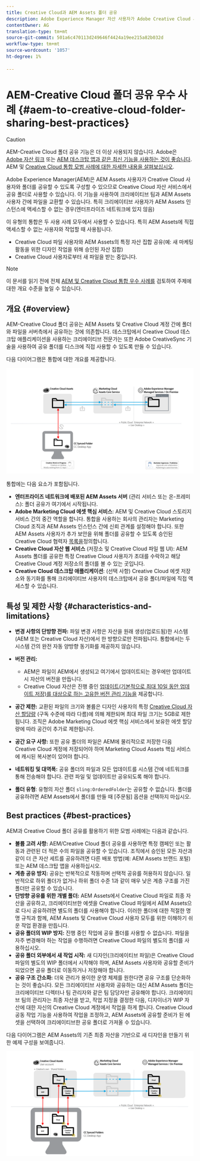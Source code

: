 ```yaml
---
title: Creative Cloud과 AEM Assets 폴더 공유
description: Adobe Experience Manager 자산 사용자가 Adobe Creative Cloud 사용자와 자산 폴더를 교환할 수 있도록 하는 구성 및 모범 사례
contentOwner: AG
translation-type: tm+mt
source-git-commit: 501a6c470113d249646f4424a19ee215a82b032d
workflow-type: tm+mt
source-wordcount: '1057'
ht-degree: 1%

---
```



# AEM-Creative Cloud 폴더 공유 우수 사례 {#aem-to-creative-cloud-folder-sharing-best-practices}

>[!CAUTION]
>
>AEM-Creative Cloud 폴더 공유 기능은 더 이상 사용되지 않습니다. Adobe은 [Adobe 자산 링크](https://helpx.adobe.com/kr/enterprise/using/adobe-asset-link.html) 또는 [AEM 데스크탑 앱과 같은 최신 기능을 사용하는 것이 좋습니다](https://helpx.adobe.com/kr/experience-manager/desktop-app/aem-desktop-app.html). AEM 및 [Creative Cloud 통합 모범 사례에 대한 자세한 내용을 살펴보십시오](/help/assets/aem-cc-integration-best-practices.md).

Adobe Experience Manager(AEM)은 AEM Assets 사용자가 Creative Cloud 사용자와 폴더를 공유할 수 있도록 구성할 수 있으므로 Creative Cloud 자산 서비스에서 공유 폴더로 사용할 수 있습니다. 이 기능을 사용하여 크리에이티브 팀과 AEM Assets 사용자 간에 파일을 교환할 수 있습니다. 특히 크리에이티브 사용자가 AEM Assets 인스턴스에 액세스할 수 없는 경우(엔터프라이즈 네트워크에 있지 않음)

이 유형의 통합은 두 사용 사례 모두에서 사용할 수 있습니다. 특히 AEM Assets에 직접 액세스할 수 없는 사용자와 작업할 때 사용됩니다.

* Creative Cloud 파일 사용자와 AEM Assets의 특정 자산 집합 공유(예: 새 마케팅 활동을 위한 디자인 작업을 위해 승인된 자산 집합)
* Creative Cloud 사용자로부터 새 파일을 받는 중입니다.

>[!NOTE]
>
>이 문서를 읽기 전에 전체 [AEM 및 Creative Cloud 통합 우수 사례를](aem-cc-integration-best-practices.md) 검토하여 주제에 대한 개요 수준을 높일 수 있습니다.

## 개요 {#overview}

AEM-Creative Cloud 폴더 공유는 AEM Assets 및 Creative Cloud 계정 간에 폴더와 파일을 서버측에서 공유하는 것에 의존합니다. 데스크탑에서 Creative Cloud 데스크탑 애플리케이션을 사용하는 크리에이티브 전문가는 또한 Adobe CreativeSync 기술을 사용하여 공유 폴더를 디스크에 직접 사용할 수 있도록 만들 수 있습니다.

다음 다이어그램은 통합에 대한 개요를 제공합니다.

![chlimage_1-406](assets/chlimage_1-406.png)

통합에는 다음 요소가 포함됩니다.

* **엔터프라이즈 네트워크에 배포된 AEM Assets 서버** (관리 서비스 또는 온-프레미스): 폴더 공유가 여기에서 시작됩니다.
* **Adobe Marketing Cloud 에셋 핵심 서비스**: AEM 및 Creative Cloud 스토리지 서비스 간의 중간 역할을 합니다. 통합을 사용하는 회사의 관리자는 Marketing Cloud 조직과 AEM Assets 인스턴스 간에 신뢰 관계를 설정해야 합니다. 또한 AEM Assets 사용자가 추가 보안을 위해 폴더를 공유할 수 있도록 승인된 Creative Cloud 협력자 [목록을](https://docs.adobe.com/content/help/en/core-services/interface/assets/t-admin-add-cc-user.html)정의합니다.
* **Creative Cloud 자산 웹 서비스** (저장소 및 Creative Cloud 파일 웹 UI): AEM Assets 폴더를 공유한 특정 Creative Cloud 사용자가 초대를 수락하고 해당 Creative Cloud 계정 저장소의 폴더를 볼 수 있는 곳입니다.
* **Creative Cloud 데스크탑 애플리케이션**: (선택 사항) Creative Cloud 에셋 저장소와 동기화를 통해 크리에이티브 사용자의 데스크탑에서 공유 폴더/파일에 직접 액세스할 수 있습니다.

## 특성 및 제한 사항 {#characteristics-and-limitations}

* **변경 사항의 단방향 전파:** 파일 변경 사항은 자산을 원래 생성(업로드됨)한 시스템(AEM 또는 Creative Cloud 자산)에서 한 방향으로만 전파됩니다. 통합에서는 두 시스템 간의 완전 자동 양방향 동기화를 제공하지 않습니다.

* **버전 관리:**

   * AEM은 파일이 AEM에서 생성되고 여기에서 업데이트되는 경우에만 업데이트 시 자산의 버전을 만듭니다.
   * Creative Cloud 자산은 진행 중인 [업데이트(기본적으로 최대 10일 동안 업데이트 저장)를 대상으로 하는 고유한 버전 관리 기능을](https://helpx.adobe.com/creative-cloud/help/versioning-faq.html) 제공합니다.

* **공간 제한:** 교환된 파일의 크기와 볼륨은 디자인 사용자의 특정 [Creative Cloud 자산 할당량](https://helpx.adobe.com/creative-cloud/kb/file-storage-quota.html) (구독 수준에 따라 다름)에 의해 제한되며 최대 파일 크기는 5GB로 제한됩니다. 조직은 Adobe Marketing Cloud 에셋 핵심 서비스에서 보유한 에셋 할당량에 따라 공간이 추가로 제한됩니다.

* **공간 요구 사항:** 또한 공유 폴더의 파일은 AEM에 물리적으로 저장한 다음 Creative Cloud 계정에 저장되어야 하며 Marketing Cloud Assets 핵심 서비스에 캐시된 복사본이 있어야 합니다.
* **네트워킹 및 대역폭:** 공유 폴더의 파일과 모든 업데이트를 시스템 간에 네트워크를 통해 전송해야 합니다. 관련 파일 및 업데이트만 공유되도록 해야 합니다.
* **폴더 유형**: 유형의 자산 폴더 `sling:OrderedFolder`는 공유할 수 없습니다. 폴더를 공유하려면 AEM Assets에서 폴더를 만들 때 [주문됨] 옵션을 선택하지 마십시오.

## Best practices {#best-practices}

AEM과 Creative Cloud 폴더 공유를 활용하기 위한 모범 사례에는 다음과 같습니다.

* **볼륨 고려 사항:** AEM/Creative Cloud 폴더 공유를 사용하면 특정 캠페인 또는 활동과 관련된 더 적은 수의 파일을 공유할 수 있습니다. 조직에서 승인된 모든 자산과 같이 더 큰 자산 세트를 공유하려면 다른 배포 방법(예: AEM Assets 브랜드 포털) 또는 AEM 데스크탑 앱을 사용하십시오.
* **계층 공유 방지:** 공유는 반복적으로 작동하며 선택적 공유를 허용하지 않습니다. 일반적으로 하위 폴더가 없거나 하위 폴더 수준 1과 같이 매우 낮은 계층 구조를 가진 폴더만 공유할 수 있습니다.
* **단방향 공유를 위한 개별 폴더:** AEM Assets에서 Creative Cloud 파일로 최종 자산을 공유하고, 크리에이티브한 에셋을 Creative Cloud 파일에서 AEM Assets으로 다시 공유하려면 별도의 폴더를 사용해야 합니다. 이러한 폴더에 대한 적절한 명명 규칙과 함께, AEM Assets 및 Creative Cloud 사용자 모두를 위한 이해하기 쉬운 작업 환경을 만듭니다.
* **공유 폴더의 WIP 방지:** 진행 중인 작업에 공유 폴더를 사용할 수 없습니다. 파일을 자주 변경해야 하는 작업을 수행하려면 Creative Cloud 파일의 별도의 폴더를 사용하십시오.
* **공유 폴더 외부에서 새 작업 시작:** 새 디자인(크리에이티브 파일)은 Creative Cloud 파일의 별도의 WIP 폴더에서 시작해야 하며, AEM Assets 사용자와 공유할 준비가 되었으면 공유 폴더로 이동하거나 저장해야 합니다.
* **공유 구조 간소화:** 더욱 관리가 용이한 운영 체제를 원한다면 공유 구조를 단순화하는 것이 좋습니다. 모든 크리에이티브 사용자와 공유하는 대신 AEM Assets 폴더는 크리에이티브 디렉터나 팀 관리자와 같은 팀 담당자만 공유해야 합니다. 크리에이티브 팀의 관리자는 최종 자산을 받고, 작업 지정을 결정한 다음, 디자이너가 WIP 자산에 대한 자신의 Creative Cloud 계정에서 작업을 하게 합니다. Creative Cloud 공동 작업 기능을 사용하여 작업을 조정하고, AEM Assets에 공유할 준비가 된 에셋을 선택하여 크리에이티브한 공유 폴더로 가져올 수 있습니다.

다음 다이어그램은 AEM Assets의 기존 최종 자산을 기반으로 새 디자인을 만들기 위한 예제 구성을 보여줍니다.

![chlimage_1-407](assets/chlimage_1-407.png)
